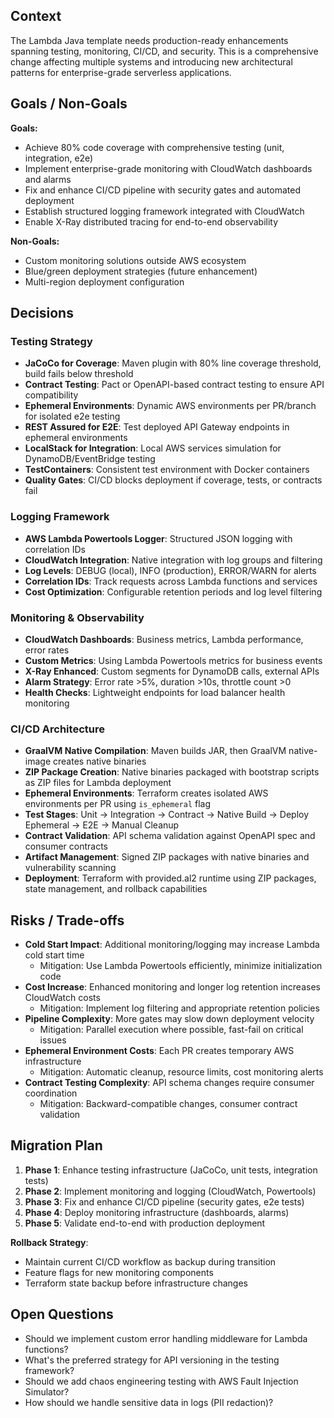 ## Context
The Lambda Java template needs production-ready enhancements spanning testing, monitoring, CI/CD, and security. This is a comprehensive change affecting multiple systems and introducing new architectural patterns for enterprise-grade serverless applications.

## Goals / Non-Goals
**Goals:**
- Achieve 80% code coverage with comprehensive testing (unit, integration, e2e)
- Implement enterprise-grade monitoring with CloudWatch dashboards and alarms
- Fix and enhance CI/CD pipeline with security gates and automated deployment
- Establish structured logging framework integrated with CloudWatch
- Enable X-Ray distributed tracing for end-to-end observability

**Non-Goals:**
- Custom monitoring solutions outside AWS ecosystem
- Blue/green deployment strategies (future enhancement)
- Multi-region deployment configuration

## Decisions

### Testing Strategy
- **JaCoCo for Coverage**: Maven plugin with 80% line coverage threshold, build fails below threshold
- **Contract Testing**: Pact or OpenAPI-based contract testing to ensure API compatibility
- **Ephemeral Environments**: Dynamic AWS environments per PR/branch for isolated e2e testing
- **REST Assured for E2E**: Test deployed API Gateway endpoints in ephemeral environments
- **LocalStack for Integration**: Local AWS services simulation for DynamoDB/EventBridge testing
- **TestContainers**: Consistent test environment with Docker containers
- **Quality Gates**: CI/CD blocks deployment if coverage, tests, or contracts fail

### Logging Framework
- **AWS Lambda Powertools Logger**: Structured JSON logging with correlation IDs
- **CloudWatch Integration**: Native integration with log groups and filtering
- **Log Levels**: DEBUG (local), INFO (production), ERROR/WARN for alerts
- **Correlation IDs**: Track requests across Lambda functions and services
- **Cost Optimization**: Configurable retention periods and log level filtering

### Monitoring & Observability
- **CloudWatch Dashboards**: Business metrics, Lambda performance, error rates
- **Custom Metrics**: Using Lambda Powertools metrics for business events
- **X-Ray Enhanced**: Custom segments for DynamoDB calls, external APIs
- **Alarm Strategy**: Error rate >5%, duration >10s, throttle count >0
- **Health Checks**: Lightweight endpoints for load balancer health monitoring

### CI/CD Architecture
- **GraalVM Native Compilation**: Maven builds JAR, then GraalVM native-image creates native binaries
- **ZIP Package Creation**: Native binaries packaged with bootstrap scripts as ZIP files for Lambda deployment
- **Ephemeral Environments**: Terraform creates isolated AWS environments per PR using `is_ephemeral` flag
- **Test Stages**: Unit → Integration → Contract → Native Build → Deploy Ephemeral → E2E → Manual Cleanup
- **Contract Validation**: API schema validation against OpenAPI spec and consumer contracts
- **Artifact Management**: Signed ZIP packages with native binaries and vulnerability scanning
- **Deployment**: Terraform with provided.al2 runtime using ZIP packages, state management, and rollback capabilities

## Risks / Trade-offs
- **Cold Start Impact**: Additional monitoring/logging may increase Lambda cold start time
  - Mitigation: Use Lambda Powertools efficiently, minimize initialization code
- **Cost Increase**: Enhanced monitoring and longer log retention increases CloudWatch costs
  - Mitigation: Implement log filtering and appropriate retention policies
- **Pipeline Complexity**: More gates may slow down deployment velocity
  - Mitigation: Parallel execution where possible, fast-fail on critical issues
- **Ephemeral Environment Costs**: Each PR creates temporary AWS infrastructure
  - Mitigation: Automatic cleanup, resource limits, cost monitoring alerts
- **Contract Testing Complexity**: API schema changes require consumer coordination
  - Mitigation: Backward-compatible changes, consumer contract validation

## Migration Plan
1. **Phase 1**: Enhance testing infrastructure (JaCoCo, unit tests, integration tests)
2. **Phase 2**: Implement monitoring and logging (CloudWatch, Powertools)
3. **Phase 3**: Fix and enhance CI/CD pipeline (security gates, e2e tests)
4. **Phase 4**: Deploy monitoring infrastructure (dashboards, alarms)
5. **Phase 5**: Validate end-to-end with production deployment

**Rollback Strategy**: 
- Maintain current CI/CD workflow as backup during transition
- Feature flags for new monitoring components
- Terraform state backup before infrastructure changes

## Open Questions
- Should we implement custom error handling middleware for Lambda functions?
- What's the preferred strategy for API versioning in the testing framework?
- Should we add chaos engineering testing with AWS Fault Injection Simulator?
- How should we handle sensitive data in logs (PII redaction)?